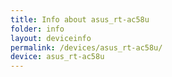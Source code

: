 ```yaml
---
title: Info about asus_rt-ac58u
folder: info
layout: deviceinfo
permalink: /devices/asus_rt-ac58u/
device: asus_rt-ac58u
---
```

